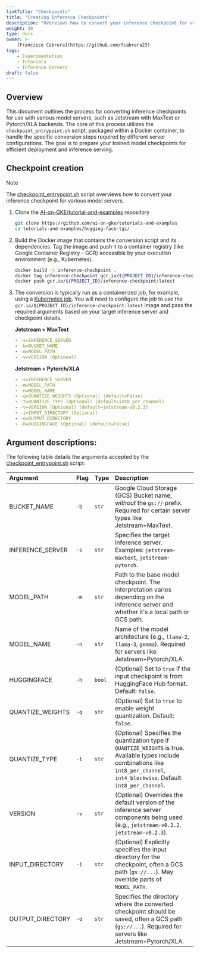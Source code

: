 ```yaml
---
linkTitle: "Checkpoints"
title: "Creating Inference Checkpoints"
description: "Overviews how to convert your inference checkpoint for various model servers"
weight: 30
type: docs
owner: >-
    [Francisco Cabrera](https://github.com/fcabrera23)
tags:
    - Experimentation
    - Tutorials
    - Inference Servers
draft: false
---
```


## Overview
This document outlines the process for converting inference checkpoints for use with various model servers, such as Jetstream with MaxText or Pytorch/XLA backends. The core of this process utilizes the `checkpoint_entrypoint.sh` script, packaged within a Docker container, to handle the specific conversion steps required by different server configurations. The goal is to prepare your trained model checkpoints for efficient deployment and inference serving.

## Checkpoint creation

>[!NOTE]
> The [checkpoint_entrypoint.sh](https://github.com/ai-on-gke/tutorials-and-examples/blob/main/inference-servers/checkpoints/checkpoint_converter.sh) script overviews how to convert your inference checkpoint for various model servers.

1. Clone the [AI-on-GKE/tutorial-and-examples](https://github.com/ai-on-gke/tutorials-and-examples) repository
   ```bash
   git clone https://github.com/ai-on-gke/tutorials-and-examples
   cd tutorials-and-examples/hugging-face-tgi/
   ```

1. Build the Docker image that contains the conversion script and its dependencies. Tag the image and push it to a container registry (like Google Container Registry - GCR) accessible by your execution environment (e.g., Kubernetes).

   ```bash
   docker build -t inference-checkpoint .
   docker tag inference-checkpoint gcr.io/${PROJECT_ID}/inference-checkpoint:latest
   docker push gcr.io/${PROJECT_ID}/inference-checkpoint:latest
   ```

1. The conversion is typically run as a containerized job, for example, using a [Kubernetes job](https://github.com/ai-on-gke/tutorials-and-examples/blob/main/inference-servers/jetstream/maxtext/single-host-inference/checkpoint-job.yaml). You will need to configure the job to use the `gcr.io/${PROJECT_ID}/inference-checkpoint:latest` image and pass the required arguments based on your target inference server and checkpoint details.

    **Jetstream + MaxText**
    ```yaml
    - -s=INFERENCE_SERVER
    - -b=BUCKET_NAME
    - -m=MODEL_PATH
    - -v=VERSION (Optional)
    ```

    **Jetstream + Pytorch/XLA**
    ```yaml
    - -s=INFERENCE_SERVER
    - -m=MODEL_PATH
    - -n=MODEL_NAME
    - -q=QUANTIZE_WEIGHTS (Optional) (default=False)
    - -t=QUANTIZE_TYPE (Optional) (default=int8_per_channel)
    - -v=VERSION (Optional) (default=jetstream-v0.2.3)
    - -i=INPUT_DIRECTORY (Optional)
    - -o=OUTPUT_DIRECTORY
    - -h=HUGGINGFACE (Optional) (default=False)
    ```

## Argument descriptions:

The following table details the arguments accepted by the [checkpoint_entrypoint.sh](https://github.com/ai-on-gke/tutorials-and-examples/blob/main/inference-servers/checkpoints/checkpoint_converter.sh) script:

| Argument          | Flag | Type   | Description                                                                                                                                      |
| :---------------- | :--- | :----- | :----------------------------------------------------------------------------------------------------------------------------------------------- |
| BUCKET_NAME       | `-b` | `str`  | Google Cloud Storage (GCS) Bucket name, *without* the `gs://` prefix. Required for certain server types like Jetstream+MaxText.                  |
| INFERENCE_SERVER  | `-s` | `str`  | Specifies the target inference server. Examples: `jetstream-maxtext`, `jetstream-pytorch`.                                                       |
| MODEL_PATH        | `-m` | `str`  | Path to the base model checkpoint. The interpretation varies depending on the inference server and whether it's a local path or GCS path.         |
| MODEL_NAME        | `-n` | `str`  | Name of the model architecture (e.g., `llama-2`, `llama-3`, `gemma`). Required for servers like Jetstream+Pytorch/XLA.                            |
| HUGGINGFACE       | `-h` | `bool` | (Optional) Set to `true` if the input checkpoint is from HuggingFace Hub format. Default: `false`.                                              |
| QUANTIZE_WEIGHTS  | `-q` | `str`  | (Optional) Set to `true` to enable weight quantization. Default: `false`.                                                                        |
| QUANTIZE_TYPE     | `-t` | `str`  | (Optional) Specifies the quantization type if `QUANTIZE_WEIGHTS` is true. Available types include combinations like `int8_per_channel`, `int4_blockwise`. Default: `int8_per_channel`. |
| VERSION           | `-v` | `str`  | (Optional) Overrides the default version of the inference server components being used (e.g., `jetstream-v0.2.2`, `jetstream-v0.2.3`).         |
| INPUT_DIRECTORY   | `-i` | `str`  | (Optional) Explicitly specifies the input directory for the checkpoint, often a GCS path (`gs://...`). May override parts of `MODEL_PATH`.         |
| OUTPUT_DIRECTORY  | `-o` | `str`  | Specifies the directory where the converted checkpoint should be saved, often a GCS path (`gs://...`). Required for servers like Jetstream+Pytorch/XLA. |